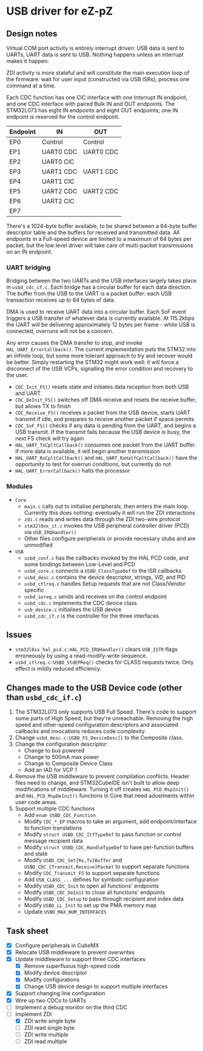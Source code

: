 # USB driver for eZ-pZ

## Design notes

Virtual COM port activity is entirely interrupt driven: USB data is sent to UARTs, UART data is sent to USB. Nothing happens unless an interrupt makes it happen.

ZDI activity is more stateful and will constitute the main execution loop of the firmware: wait for user input (constructed via USB ISRs), process one command at a time.

Each CDC function has one CIC interface with one Interrupt IN endpoint, and one CDC interface with paired Bulk IN and OUT endpoints. The STM32L073 has eight IN endpoints and eight OUT endpoints; one IN endpoint is reserved for the control endpoint.

| Endpoint      | IN            | OUT           |
| ------------- | ------------- | ------------- |
| EP0           | Control       | Control       |
| EP1           | UART0 CDC     | UART0 CDC     |
| EP2           | UART0 CIC     |               |
| EP3           | UART1 CDC     | UART1 CDC     |
| EP4           | UART1 CIC     |               |
| EP5           | UART2 CDC     | UART2 CDC     |
| EP6           | UART2 CIC     |               |
| EP7           |               |               |

There's a 1024-byte buffer available, to be shared between a 64-byte buffer descriptor table and the buffers for received and transmitted data. All endpoints in a Full-speed device are limited to a maximum of 64 bytes per packet, but the low level driver will take care of multi-packet transmissions on an IN endpoint.

### UART bridging

Bridging between the two UARTs and the USB interfaces largely takes place in `usbd_cdc_if.c`. Each bridge has a circular buffer for each data direction. The buffer from the USB to the UART is a packet buffer: each USB transaction receives up to 64 bytes of data.

DMA is used to receive UART data into a circular buffer. Each SoF event triggers a USB transfer of whatever data is currently available. At 115.2kbps the UART will be delivering approximately 12 bytes per frame - while USB is connected, overruns will not be a concern.

Any error causes the DMA transfer to stop, and invoke `HAL_UART_ErrorCallback()`. The current implementation puts the STM32 into an infinite loop, but some more tolerant approach to try and recover would be better. Simply restarting the STM32 might work well: it will force a disconnect of the USB VCPs, signalling the error condition and recovery to the user.

  - `CDC_Init_FS()` resets state and initiates data reception from both USB and UART
  - `CDC_DeInit_FS()` switches off DMA receive and resets the receive buffer, but allows TX to finish
  - `CDC_Receive_FS()` receives a packet from the USB device, starts UART transmit if idle, and prepares to receive another packet if space permits
  - `CDC_SoF_FS()` checks if any data is pending from the UART, and begins a USB transmit. If the transmit fails because the USB device is busy, the next FS check will try again
  - `HAL_UART_TxCpltCallback()` consumes one packet from the UART buffer. If more data is available, it will begin another transmission
  - `HAL_UART_RxCpltCallback()` and `HAL_UART_RxHalfCpltCallback()` have the opportunity to test for overrun conditions, but currently do not
  - `HAL_UART_ErrorCallback()` halts the processor

### Modules

  - `Core`
      - `main.c` calls out to initialise peripherals, then enters the main loop. Currently this does nothing: eventually it will run the ZDI interactions
      - `zdi.c` reads and writes data through the ZDI two-wire protocol
      - `stm32l0xx_it.c` invokes the USB peripheral controller driver (PCD) via `USB_IRQHandler()`
      - Other files configure peripherals or provide necessary stubs and are unmodified
  - `USB`
      - `usbd_conf.c` has the callbacks invoked by the HAL PCD code, and some bindings between Low-Level and PCD
      - `usbd_core.c` connects a `USBD_ClassTypeDef` to the ISR callbacks
      - `usbd_desc.c` contains the device descriptor, strings, VID, and PID
      - `usbd_ctlreq.c` handles Setup requests that are not Class/Vendor specific
      - `usbd_ioreq.c` sends and receives on the control endpoint
      - `usbd_cdc.c` implements the CDC device class
      - `usb_device.c` initialises the USB device
      - `usbd_cdc_if.c` is the controller for the three interfaces

## Issues

  - `stm32l0xx_hal_pcd.c:HAL_PCD_IRQHandler()` clears `USB_ISTR` flags erroneously by using a read-modify-write sequence.
  - `usbd_ctlreq.c:USBD_StdEPReq()` checks for CLASS requests twice. Only effect is mildly reduced efficiency.

## Changes made to the USB Device code (other than `usbd_cdc_if.c`)

 1. The STM32L073 only supports USB Full Speed. There's code to support some parts of High Speed, but they're unreachable. Removing the high speed and other-speed configuration descriptors and associated callbacks and invocations reduces code complexity.
 2. Change `usbd_desc.c:USBD_FS_DeviceDesc[]` to the Composite class.
 3. Change the configuration descriptor:
      - Change to bus powered
      - Change to 500mA max power
      - Change to Composite Device Class
      - Add an IAD for VCP 1
 4. Remove the USB middleware to prevent compilation conflicts. Header files need to change, and STM32CubeIDE isn't built to allow deep modifications of middleware. Turning it off creates `HAL_PCD_MspInit()` and `HAL_PCD_MspDeInit()` functions in Core that need adustments within user code areas.
 5. Support multiple CDC functions
      - Add `enum USBD_CDC_Function`
      - Modify `CDC_*_EP` macros to take an argument, add endpoint/interface to function translations
      - Modify `struct USBD_CDC_ItfTypeDef` to pass function or control message recipient data
      - Modify `struct USBD_CDC_HandleTypeDef` to have per-function buffers and state
      - Modify `USBD_CDC_Set{Rx,Tx}Buffer` and `USBD_CDC_{Transmit,Receive}Packet` to support separate functions
      - Modify `CDC_Transmit_FS` to support separate functions
      - Add `USB_CLASS_...` defines for symbolic configuration
      - Modify `USBD_CDC_Init` to open all functions' endpoints
      - Modify `USBD_CDC_DeInit` to close all functions' endpoints
      - Modify `USBD_CDC_Setup` to pass through recipient and index data
      - Modify `USBD_LL_Init` to set up the PMA memory map
      - Update `USBD_MAX_NUM_INTERFACES`

## Task sheet

  - [x] Configure peripherals in CubeMX
  - [x] Relocate USB middleware to prevent overwrites
  - [x] Update middleware to support three CDC interfaces
      - [x] Remove superfluous high-speed code
      - [x] Modify device descriptor
      - [x] Modify configurations
      - [x] Change USB device design to support multiple interfaces
  - [x] Support changing line configuration
  - [x] Wire up two CDCs to UARTs
  - [ ] Implement a debug monitor on the third CDC
  - [ ] Implement ZDI
      - [x] ZDI write single byte
      - [ ] ZDI read single byte
      - [ ] ZDI write multiple
      - [ ] ZDI read multiple
